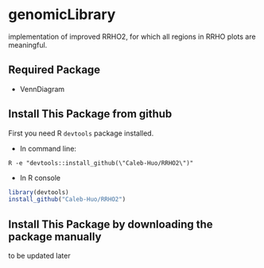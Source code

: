 # genomicLibrary
implementation of improved RRHO2, for which all regions in RRHO plots are meaningful.


## Required Package
* VennDiagram

## Install This Package from github
First you need R `devtools` package installed.
* In command line:
```
R -e "devtools::install_github(\"Caleb-Huo/RRHO2\")"
```
* In R console
```R
library(devtools)
install_github("Caleb-Huo/RRHO2")
```


## Install This Package by downloading the package manually
to be updated later

